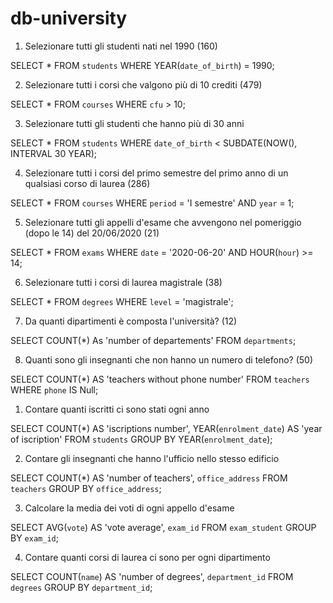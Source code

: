 # db-university

<!-- QUERY SELECT -->

1. Selezionare tutti gli studenti nati nel 1990 (160)

SELECT * 
FROM `students`
WHERE YEAR(`date_of_birth`) = 1990;

2. Selezionare tutti i corsi che valgono più di 10 crediti (479)

SELECT * 
FROM `courses`
WHERE `cfu` > 10;

3. Selezionare tutti gli studenti che hanno più di 30 anni

SELECT * 
FROM `students`
WHERE `date_of_birth` < SUBDATE(NOW(), INTERVAL 30 YEAR);


4. Selezionare tutti i corsi del primo semestre del primo anno di un qualsiasi corso di laurea (286)

SELECT * 
FROM `courses` 
WHERE `period` = 'I semestre' AND `year` = 1;

5. Selezionare tutti gli appelli d'esame che avvengono nel pomeriggio (dopo le 14) del 20/06/2020 (21)

SELECT * 
FROM `exams` 
WHERE `date` = '2020-06-20' AND HOUR(`hour`) >= 14;

6. Selezionare tutti i corsi di laurea magistrale (38)

SELECT * 
FROM `degrees`
WHERE `level` = 'magistrale';

7. Da quanti dipartimenti è composta l'università? (12)

SELECT COUNT(*) As 'number of departements'
FROM `departments`;

8. Quanti sono gli insegnanti che non hanno un numero di telefono? (50)

SELECT COUNT(*) AS 'teachers without phone number'
FROM `teachers`
WHERE `phone` IS Null;

<!-- QUERY GROUP BY -->

1. Contare quanti iscritti ci sono stati ogni anno

SELECT COUNT(*) AS 'iscriptions number', YEAR(`enrolment_date`) AS 'year of iscription' 
FROM `students`
GROUP BY YEAR(`enrolment_date`);

2. Contare gli insegnanti che hanno l'ufficio nello stesso edificio

SELECT COUNT(*) AS 'number of teachers', `office_address`
FROM `teachers`
GROUP BY `office_address`;

3. Calcolare la media dei voti di ogni appello d'esame

SELECT AVG(`vote`) AS 'vote average', `exam_id` 
FROM `exam_student`
GROUP BY `exam_id`;

4. Contare quanti corsi di laurea ci sono per ogni dipartimento

SELECT COUNT(`name`) AS 'number of degrees', `department_id` 
FROM `degrees`
GROUP BY `department_id`;